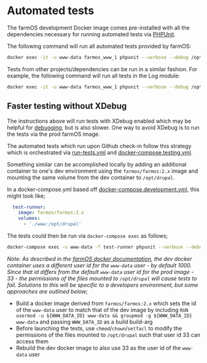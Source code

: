 # Automated tests

The farmOS development Docker image comes pre-installed with all the
dependencies necessary for running automated tests via
[PHPUnit](https://phpunit.de).

The following command will run all automated tests provided by farmOS:

```sh
docker exec -it -u www-data farmos_www_1 phpunit --verbose --debug /opt/drupal/web/profiles/farm
```

Tests from other projects/dependencies can be run in a similar fashion. For
example, the following command will run all tests in the Log module:

```sh
docker exec -it -u www-data farmos_www_1 phpunit --verbose --debug /opt/drupal/web/modules/log
```

## Faster testing without XDebug

The instructions above will run tests with XDebug enabled which may be helpful
for [debugging](/development/environment/debug), but is also slower. One way to avoid
XDebug is to run the tests via the prod farmOS image.

The automated tests which run upon Github check-in follow this strategy which is
orchestrated via [run-tests.yml] and [docker-compose.testing.yml].

Something similar can be accomplished locally by adding an additional container to one's
dev environment using the `farmos/farmos:2.x` image and mounting the same volume from the
dev container to `/opt/drupal`.

In a docker-compose.yml based off [docker-compose.development.yml], this might look like;

```yml
  test-runner:
    image: farmos/farmos:2.x
    volumes:
      - './www:/opt/drupal'
```

The tests could then be run via `docker-compose exec` as follows;

```sh
docker-compose exec -u www-data -T test-runner phpunit --verbose --debug /opt/drupal/web/profiles/farm
```

*Note: As described in the [farmOS docker documentation](/development/environment/docker),
the dev docker container uses a different user id for the `www-data` user - by default 1000.
Since that id differs from the default `www-data` user id for the prod image - 33 - the permissions
of the files mounted to `/opt/drupal` will cause tests to fail. Solutions to this will be specific
to a developers environment, but some approaches are outlined below;*

* Build a docker image derived from `farmos/farmos:2.x` which sets the id of the `www-data` user
to match that of the dev image by including `RUN usermod -u ${WWW_DATA_ID} www-data && groupmod -g ${WWW_DATA_ID} www-data`
and passing `WWW_DATA_ID` as a build build-arg
* Before launching the tests, use `chmod`/`chown`/`setfacl` to modify the permissions of the files
mounted to `/opt/drupal` such that user id 33 can access them
* Rebuild the dev docker image to also use 33 as the user id of the `www-data` user

[run-tests.yml]: https://raw.githubusercontent.com/farmOS/farmOS/2.x/.github/workflows/run-tests.yml
[docker-compose.testing.yml]: https://raw.githubusercontent.com/farmOS/farmOS/2.x/docker/docker-compose.testing.yml
[docker-compose.development.yml]: https://raw.githubusercontent.com/farmOS/farmOS/2.x/docker/docker-compose.development.yml

